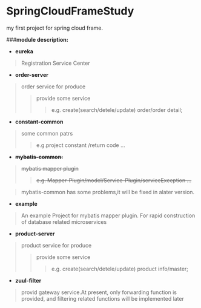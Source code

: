 # SpringCloudFrameStudy
my first project for spring cloud frame.

###**module description:**
+ **eureka** 
>Registration Service Center
+ **order-server**
>order service for produce
>>provide some service 
>>>e.g. create(search/detele/update) order/order detail;
+ **constant-common**
>some common patrs
>>e.g.project constant /return code ...
+ ~~**mybatis-common:**~~
>~~mybatis mapper plugin~~
>>~~e.g. Mapper-Plugin/model/Service-Plugin/serviceException ...~~

>mybatis-common has some problems,it will be fixed in alater version.
+ **example**
>An example Project for mybatis mapper plugin.
>For rapid construction of database related microservices
+ **product-server**
>product service for produce
>>provide some service 
>>>e.g. create(search/detele/update) product info/master;
+ **zuul-filter**
>provid gateway service.At present, only forwarding function is provided, 
>and filtering related functions will be implemented later
